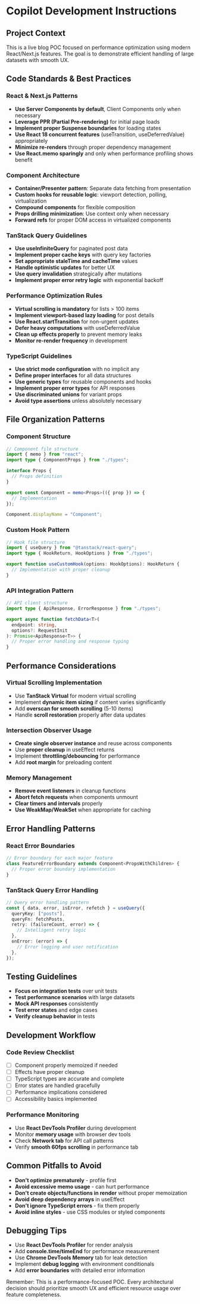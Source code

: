 # Copilot Development Instructions

## Project Context

This is a live blog POC focused on performance optimization using modern React/Next.js features. The goal is to demonstrate efficient handling of large datasets with smooth UX.

## Code Standards & Best Practices

### React & Next.js Patterns

- **Use Server Components by default**, Client Components only when necessary
- **Leverage PPR (Partial Pre-rendering)** for initial page loads
- **Implement proper Suspense boundaries** for loading states
- **Use React 18 concurrent features** (useTransition, useDeferredValue) appropriately
- **Minimize re-renders** through proper dependency management
- **Use React.memo sparingly** and only when performance profiling shows benefit

### Component Architecture

- **Container/Presenter pattern**: Separate data fetching from presentation
- **Custom hooks for reusable logic**: viewport detection, polling, virtualization
- **Compound components** for flexible composition
- **Props drilling minimization**: Use context only when necessary
- **Forward refs** for proper DOM access in virtualized components

### TanStack Query Guidelines

- **Use useInfiniteQuery** for paginated post data
- **Implement proper cache keys** with query key factories
- **Set appropriate staleTime and cacheTime** values
- **Handle optimistic updates** for better UX
- **Use query invalidation** strategically after mutations
- **Implement proper error retry logic** with exponential backoff

### Performance Optimization Rules

- **Virtual scrolling is mandatory** for lists > 100 items
- **Implement viewport-based lazy loading** for post details
- **Use React.startTransition** for non-urgent updates
- **Defer heavy computations** with useDeferredValue
- **Clean up effects properly** to prevent memory leaks
- **Monitor re-render frequency** in development

### TypeScript Guidelines

- **Use strict mode configuration** with no implicit any
- **Define proper interfaces** for all data structures
- **Use generic types** for reusable components and hooks
- **Implement proper error types** for API responses
- **Use discriminated unions** for variant props
- **Avoid type assertions** unless absolutely necessary

## File Organization Patterns

### Component Structure

```typescript
// Component file structure
import { memo } from "react";
import type { ComponentProps } from "./types";

interface Props {
  // Props definition
}

export const Component = memo<Props>(({ prop }) => {
  // Implementation
});

Component.displayName = "Component";
```

### Custom Hook Pattern

```typescript
// Hook file structure
import { useQuery } from "@tanstack/react-query";
import type { HookReturn, HookOptions } from "./types";

export function useCustomHook(options: HookOptions): HookReturn {
  // Implementation with proper cleanup
}
```

### API Integration Pattern

```typescript
// API client structure
import type { ApiResponse, ErrorResponse } from "./types";

export async function fetchData<T>(
  endpoint: string,
  options?: RequestInit
): Promise<ApiResponse<T>> {
  // Proper error handling and response typing
}
```

## Performance Considerations

### Virtual Scrolling Implementation

- Use **TanStack Virtual** for modern virtual scrolling
- Implement **dynamic item sizing** if content varies significantly
- Add **overscan for smooth scrolling** (5-10 items)
- Handle **scroll restoration** properly after data updates

### Intersection Observer Usage

- **Create single observer instance** and reuse across components
- Use **proper cleanup** in useEffect returns
- Implement **throttling/debouncing** for performance
- Add **root margin** for preloading content

### Memory Management

- **Remove event listeners** in cleanup functions
- **Abort fetch requests** when components unmount
- **Clear timers and intervals** properly
- **Use WeakMap/WeakSet** when appropriate for caching

## Error Handling Patterns

### React Error Boundaries

```typescript
// Error boundary for each major feature
class FeatureErrorBoundary extends Component<PropsWithChildren> {
  // Proper error boundary implementation
}
```

### TanStack Query Error Handling

```typescript
// Query error handling pattern
const { data, error, isError, refetch } = useQuery({
  queryKey: ["posts"],
  queryFn: fetchPosts,
  retry: (failureCount, error) => {
    // Intelligent retry logic
  },
  onError: (error) => {
    // Error logging and user notification
  },
});
```

## Testing Guidelines

- **Focus on integration tests** over unit tests
- **Test performance scenarios** with large datasets
- **Mock API responses** consistently
- **Test error states** and edge cases
- **Verify cleanup behavior** in tests

## Development Workflow

### Code Review Checklist

- [ ] Component properly memoized if needed
- [ ] Effects have proper cleanup
- [ ] TypeScript types are accurate and complete
- [ ] Error states are handled gracefully
- [ ] Performance implications considered
- [ ] Accessibility basics implemented

### Performance Monitoring

- Use **React DevTools Profiler** during development
- Monitor **memory usage** with browser dev tools
- Check **Network tab** for API call patterns
- Verify **smooth 60fps scrolling** in performance tab

## Common Pitfalls to Avoid

- **Don't optimize prematurely** - profile first
- **Avoid excessive memo usage** - can hurt performance
- **Don't create objects/functions in render** without proper memoization
- **Avoid deep dependency arrays** in useEffect
- **Don't ignore TypeScript errors** - fix them properly
- **Avoid inline styles** - use CSS modules or styled components

## Debugging Tips

- Use **React DevTools Profiler** for render analysis
- Add **console.time/timeEnd** for performance measurement
- Use **Chrome DevTools Memory** tab for leak detection
- Implement **debug logging** with environment conditionals
- Add **error boundaries** with detailed error information

Remember: This is a performance-focused POC. Every architectural decision should prioritize smooth UX and efficient resource usage over feature completeness.
